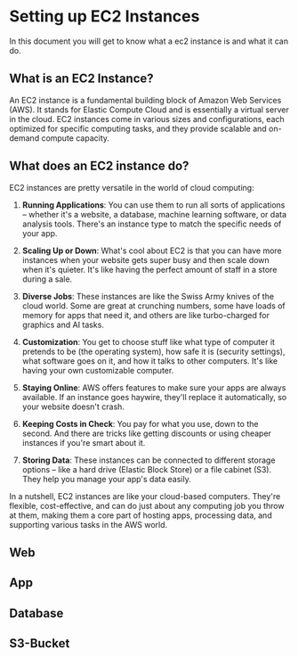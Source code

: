 # Setting up EC2 Instances
In this document you will get to know what a ec2 instance is and what it can do.

## What is an EC2 Instance?

An EC2 instance is a fundamental building block of Amazon Web Services (AWS). It stands for Elastic Compute Cloud and is essentially a virtual server in the cloud. EC2 instances come in various sizes and configurations, each optimized for specific computing tasks, and they provide scalable and on-demand compute capacity.

## What does an EC2 instance do?

EC2 instances are pretty versatile in the world of cloud computing:

1. **Running Applications**: You can use them to run all sorts of applications – whether it's a website, a database, machine learning software, or data analysis tools. There's an instance type to match the specific needs of your app.

2. **Scaling Up or Down**: What's cool about EC2 is that you can have more instances when your website gets super busy and then scale down when it's quieter. It's like having the perfect amount of staff in a store during a sale.

3. **Diverse Jobs**: These instances are like the Swiss Army knives of the cloud world. Some are great at crunching numbers, some have loads of memory for apps that need it, and others are like turbo-charged for graphics and AI tasks.

4. **Customization**: You get to choose stuff like what type of computer it pretends to be (the operating system), how safe it is (security settings), what software goes on it, and how it talks to other computers. It's like having your own customizable computer.

5. **Staying Online**: AWS offers features to make sure your apps are always available. If an instance goes haywire, they'll replace it automatically, so your website doesn't crash.

6. **Keeping Costs in Check**: You pay for what you use, down to the second. And there are tricks like getting discounts or using cheaper instances if you're smart about it.

7. **Storing Data**: These instances can be connected to different storage options – like a hard drive (Elastic Block Store) or a file cabinet (S3). They help you manage your app's data easily.

In a nutshell, EC2 instances are like your cloud-based computers. They're flexible, cost-effective, and can do just about any computing job you throw at them, making them a core part of hosting apps, processing data, and supporting various tasks in the AWS world.

## Web
## App
## Database
## S3-Bucket